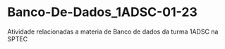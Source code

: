 # Banco-De-Dados_1ADSC-01-23
Atividade relacionadas a materia de Banco de dados da turma 1ADSC na SPTEC 
